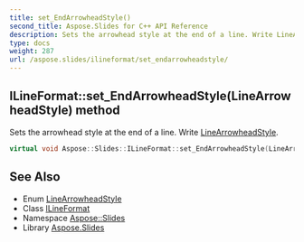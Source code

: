 ```yaml
---
title: set_EndArrowheadStyle()
second_title: Aspose.Slides for C++ API Reference
description: Sets the arrowhead style at the end of a line. Write LineArrowheadStyle.
type: docs
weight: 287
url: /aspose.slides/ilineformat/set_endarrowheadstyle/
---
```

## ILineFormat::set_EndArrowheadStyle(LineArrowheadStyle) method


Sets the arrowhead style at the end of a line. Write [LineArrowheadStyle](../../linearrowheadstyle/).

```cpp
virtual void Aspose::Slides::ILineFormat::set_EndArrowheadStyle(LineArrowheadStyle value)=0
```

## See Also

* Enum [LineArrowheadStyle](../../linearrowheadstyle/)
* Class [ILineFormat](../)
* Namespace [Aspose::Slides](../../)
* Library [Aspose.Slides](../../../)